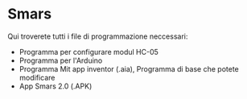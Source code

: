 # Smars
Qui troverete tutti i file di programmazione neccessari:
* Programma per configurare modul HC-05
* Programma per l'Arduino
* Programma Mit app inventor (.aia), Programma di base che potete modificare
* App Smars 2.0 (.APK)

